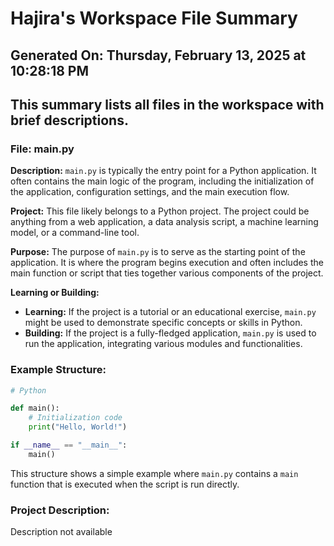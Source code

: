 # Hajira's Workspace File Summary
## Generated On: Thursday, February 13, 2025 at 10:28:18 PM
This summary lists all files in the workspace with brief descriptions.
---
### File: main.py

**Description:**
`main.py` is typically the entry point for a Python application. It often contains the main logic of the program, including the initialization of the application, configuration settings, and the main execution flow.

**Project:**
This file likely belongs to a Python project. The project could be anything from a web application, a data analysis script, a machine learning model, or a command-line tool.

**Purpose:**
The purpose of `main.py` is to serve as the starting point of the application. It is where the program begins execution and often includes the main function or script that ties together various components of the project.

**Learning or Building:**
- **Learning:** If the project is a tutorial or an educational exercise, `main.py` might be used to demonstrate specific concepts or skills in Python.
- **Building:** If the project is a fully-fledged application, `main.py` is used to run the application, integrating various modules and functionalities.

### Example Structure:
```python
# Python

def main():
    # Initialization code
    print("Hello, World!")

if __name__ == "__main__":
    main()
```

This structure shows a simple example where `main.py` contains a `main` function that is executed when the script is run directly. 
### Project Description:
 Description not available
